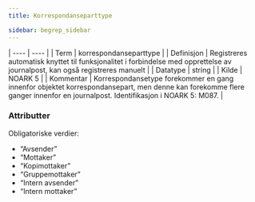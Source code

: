 ```yaml
---
title: Korrespondanseparttype

sidebar: begrep_sidebar
---
```


| ---- | ---- |
| Term | korrespondanseparttype |
| Definisjon | Registreres automatisk knyttet til funksjonalitet i forbindelse med opprettelse av journalpost, kan også registreres manuelt |
| Datatype | string |
| Kilde | NOARK 5 |
| Kommentar | Korrespondansetype forekommer en gang innenfor objektet korrespondansepart, men denne kan forekomme flere ganger innenfor en journalpost. Identifikasjon i NOARK 5: M087. | 

### Attributter

Obligatoriske verdier:

* “Avsender”
* “Mottaker”
* “Kopimottaker”
* “Gruppemottaker”
* “Intern avsender”
* “Intern mottaker”
